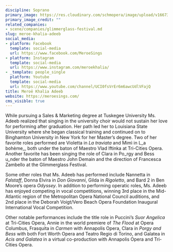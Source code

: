 ```yaml
---
discipline: Soprano
primary_image: https://res.cloudinary.com/schmopera/image/upload/v1667353230/media/2022/11/MeroeKhaliaAdeeb_mio4c6.jpg
primary_image_credit: ""
related_companies:
- scene/companies/glimmerglass-festival.md
slug: meroe-khalia-adeeb
social_media:
- platform: Facebook
  template: social-media
  url: https://www.facebook.com/MeroeSings
- platform: Instagram
  template: social-media
  url: https://www.instagram.com/meroekhalia/
- _template: people_single
  platform: Youtube
  template: social-media
  url: https://www.youtube.com/channel/UCI0fsVrEr6m6awcUdlVFajQ
title: Meroë Khalia Adeeb
website: https://meroesings.com/
cms_visible: true
---
```

While pursuing a Sales & Marketing degree at Tuskegee University Ms. Adeeb realized that singing in the university choir would not sustain her love for performing after graduation. Her path led her to Louisiana State University where she began classical training and continued on to Binghamton University in New York for her Master’s degree. Two of her favorite roles performed are Violetta in _La traviata_ and Mimì in L_a bohème,_ both under the baton of Maestro Vlad Iftinka at Tri-Cities Opera. Another favorite has been singing the role of Clara in Po_rgy and Bess u_nder the baton of Maestro John Demain and the direction of Francesca Zambello at the Glimmerglass Festival.

Some other roles that Ms. Adeeb has performed include Nannetta in _Falstaff_, Donna Elvira in _Don Giovanni_, Gilda in _Rigoletto_, and Bard 2 in Ben Moore’s opera _Odyssey_. In addition to performing operatic roles, Ms. Adeeb has enjoyed competing in vocal competitions, winning 3rd place in the Mid-Atlantic region of the Metropolitan Opera National Council auditions, and 2nd place in the Deborah Voigt/Vero Beach Opera Foundation Inaugural International Vocal Competition.

Other notable performances include the title role in Puccini’s _Suor Angelica_ at Tri-Cities Opera, Annie in the world premiere of _The Flood_ at Opera Columbus, Frasquita in _Carmen_ with Annapolis Opera, Clara in _Porgy and Bess_ with both Fort Worth Opera and Teatro Regio di Torino, and Galatea in _Acis and Galatea_ in a virtual co-production with Annapolis Opera and Tri-Cities Opera.